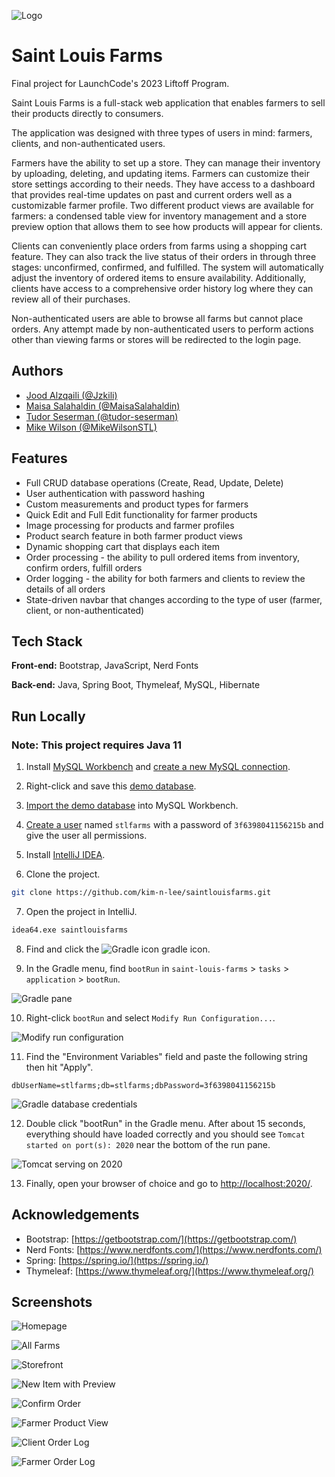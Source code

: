 
![Logo](https://github.com/kim-n-lee/saintlouisfarms/blob/main/src/main/resources/static/assets/img/bg-masthead.jpg?raw=true)


# Saint Louis Farms

Final project for LaunchCode's 2023 Liftoff Program.

Saint Louis Farms is a full-stack web application that enables farmers to sell their products directly to consumers.

The application was designed with three types of users in mind: farmers, clients, and non-authenticated users.

Farmers have the ability to set up a store. They can manage their inventory by uploading, deleting, and updating items. Farmers can customize their store settings according to their needs. They have access to a dashboard that provides real-time updates on past and current orders well as a customizable farmer profile. Two different product views are available for farmers: a condensed table view for inventory management and a store preview option that allows them to see how products will appear for clients.

Clients can conveniently place orders from farms using a shopping cart feature. They can also track the live status of their orders in through three stages: unconfirmed, confirmed, and fulfilled. The system will automatically adjust the inventory of ordered items to ensure availability. Additionally, clients have access to a comprehensive order history log where they can review all of their purchases.

Non-authenticated users are able to browse all farms but cannot place orders. Any attempt made by non-authenticated users to perform actions other than viewing farms or stores will be redirected to the login page.

## Authors

- [Jood Alzqaili (@Jzkili)](https://github.com/Jzkili)
- [Maisa Salahaldin (@MaisaSalahaldin)](https://github.com/MaisaSalahaldin)
- [Tudor Seserman (@tudor-seserman)](https://github.com/tudor-seserman)
- [Mike Wilson (@MikeWilsonSTL)](https://www.github.com/MikeWilsonSTL)


## Features

- Full CRUD database operations (Create, Read, Update, Delete)
- User authentication with password hashing
- Custom measurements and product types for farmers
- Quick Edit and Full Edit functionality for farmer products
- Image processing for products and farmer profiles
- Product search feature in both farmer product views
- Dynamic shopping cart that displays each item
- Order processing - the ability to pull ordered items from inventory, confirm orders, fulfill orders
- Order logging - the ability for both farmers and clients to review the details of all orders
- State-driven navbar that changes according to the type of user (farmer, client, or non-authenticated)
## Tech Stack

**Front-end:** Bootstrap, JavaScript, Nerd Fonts

**Back-end:** Java, Spring Boot, Thymeleaf, MySQL, Hibernate

## Run Locally 
### Note: This project requires Java 11 

1. Install [MySQL Workbench](https://dev.mysql.com/downloads/workbench/) and 
[create a new MySQL connection](https://dev.mysql.com/doc/workbench/en/wb-getting-started-tutorial-create-connection.html).


2. Right-click and save this [demo database](https://raw.githubusercontent.com/kim-n-lee/saintlouisfarms/main/src/main/resources/demo-database/saintlouisfarms-data.sql).


3.  [Import the demo database](https://help.umbler.com/hc/en-us/articles/202385865-MySQL-Importing-Exporting-a-database)
into MySQL Workbench.


4. [Create a user](https://dev.mysql.com/doc/workbench/en/wb-mysql-connections-navigator-management-users-and-privileges.html) named ``stlfarms`` with a password of 
``3f6398041156215b`` and give the user all permissions.


4. Install [IntelliJ IDEA](https://www.jetbrains.com/idea/download/).


5. Clone the project.

```bash
git clone https://github.com/kim-n-lee/saintlouisfarms.git
```

7. Open the project in IntelliJ.
```bash
idea64.exe saintlouisfarms
```

8. Find and click the ![Gradle icon](https://resources.jetbrains.com/help/img/idea/2023.2/gradle.icons.gradle_dark.svg)
 gradle icon.


9. In the Gradle menu, find ``bootRun`` in ``saint-louis-farms`` > ``tasks`` > ``application`` > ``bootRun``.
 
![Gradle pane](https://github.com/kim-n-lee/saintlouisfarms/blob/main/src/main/resources/static/assets/img/screenshots/gradle-pane.png?raw=true)


10. Right-click ``bootRun`` and select ``Modify Run Configuration...``.

![Modify run configuration](https://github.com/kim-n-lee/saintlouisfarms/blob/main/src/main/resources/static/assets/img/screenshots/gradle-modify-run-configuration.png?raw=true)

11. Find the "Environment Variables" field and paste the following string then hit "Apply".
```
dbUserName=stlfarms;db=stlfarms;dbPassword=3f6398041156215b
```
![Gradle database credentials](https://github.com/kim-n-lee/saintlouisfarms/blob/main/src/main/resources/static/assets/img/screenshots/gradle-database-credentials.png?raw=true)

12. Double click "bootRun" in the Gradle menu. After about 15 seconds, everything should
have loaded correctly  and you should see ```Tomcat started on port(s): 2020``` near the bottom of the run pane.

![Tomcat serving on 2020](https://github.com/kim-n-lee/saintlouisfarms/blob/main/src/main/resources/static/assets/img/screenshots/tomcat-serving-on-2020.png?raw=true)

13. Finally, open your browser of choice and go to [http://localhost:2020/](http://localhost:2020/).


## Acknowledgements

 - Bootstrap: [https://getbootstrap.com/](https://getbootstrap.com/)
 - Nerd Fonts: [https://www.nerdfonts.com/](https://www.nerdfonts.com/)
 - Spring: [https://spring.io/](https://spring.io/)
 - Thymeleaf: [https://www.thymeleaf.org/](https://www.thymeleaf.org/)

## Screenshots

![Homepage](https://github.com/kim-n-lee/saintlouisfarms/blob/main/src/main/resources/static/assets/img/screenshots/homepage.png?raw=true)

![All Farms](https://github.com/kim-n-lee/saintlouisfarms/blob/main/src/main/resources/static/assets/img/screenshots/all-farms.png?raw=true)

![Storefront](https://github.com/kim-n-lee/saintlouisfarms/blob/main/src/main/resources/static/assets/img/screenshots/storefront.png?raw=true)

![New Item with Preview](https://github.com/kim-n-lee/saintlouisfarms/blob/main/src/main/resources/static/assets/img/screenshots/new-item-with-preview.png?raw=true)

![Confirm Order](https://github.com/kim-n-lee/saintlouisfarms/blob/main/src/main/resources/static/assets/img/screenshots/confirm-order.png?raw=true)

![Farmer Product View](https://github.com/kim-n-lee/saintlouisfarms/blob/main/src/main/resources/static/assets/img/screenshots/farmer-product-view.png?raw=true)

![Client Order Log](https://github.com/kim-n-lee/saintlouisfarms/blob/main/src/main/resources/static/assets/img/screenshots/client-order-log.png?raw=true)

![Farmer Order Log](https://github.com/kim-n-lee/saintlouisfarms/blob/main/src/main/resources/static/assets/img/screenshots/farmer-order-log.png?raw=true)